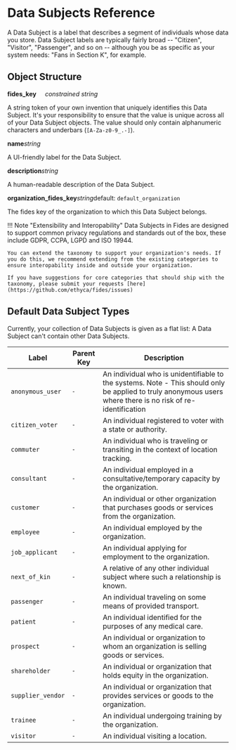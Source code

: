 # Data Subjects Reference

A Data Subject is a label that describes a segment of  individuals whose data you store. Data Subject labels are typically fairly broad -- "Citizen", "Visitor", "Passenger", and so on -- although you be as specific as your system needs: "Fans in Section K", for example.

## Object Structure

**fides_key**<span class="required"/>&nbsp;&nbsp;&nbsp;&nbsp;&nbsp;_constrained string_

A string token of your own invention that uniquely identifies this Data Subject. It's your responsibility to ensure that the value is unique across all of your Data Subject objects. The value should only contain alphanumeric characters and underbars (`[A-Za-z0-9_.-]`).

**name**<span class="spacer"/>_string_

A UI-friendly label for the Data Subject.

**description**<span class="spacer"/>_string_

A human-readable description of the Data Subject.

**organization_fides_key**<span class="spacer"/>_string_<span class="spacer"/>default: `default_organization`

The fides key of the organization to which this Data Subject belongs.

!!! Note "Extensibility and Interopability"
    Data Subjects in Fides are designed to support common privacy regulations and standards out of the box, these include GDPR, CCPA, LGPD and ISO 19944.

    You can extend the taxonomy to support your organization's needs. If you do this, we recommend extending from the existing categories to ensure interopability inside and outside your organization.

    If you have suggestions for core categories that should ship with the taxonomy, please submit your requests [here](https://github.com/ethyca/fides/issues)

## Default Data Subject Types

Currently, your collection of Data Subjects is given as a flat list: A Data Subject can't contain other Data Subjects.

| Label                                          | Parent Key                 | Description                                                                                               |
| ---                                            | ---                        | ---                                                                                                       |
|`anonymous_user` |`-`       |An individual who is unidentifiable to the systems. Note - This should only be applied to truly anonymous users where there is no risk of re-identification|
|`citizen_voter`  |`-`       |An individual registered to voter with a state or authority.                                                                                                |
|`commuter`       |`-`       |An individual who is traveling or transiting in the context of location tracking.                                                                          |
|`consultant`     |`-`       |An individual employed in a consultative/temporary capacity by the organization.                                                                            |
|`customer`       |`-`       |An individual or other organization that purchases goods or services from the organization.                                                                 |
|`employee`       |`-`       |An individual employed by the organization.                                                                                                                 |
|`job_applicant`  |`-`       |An individual applying for employment to the organization.                                                                                                  |
|`next_of_kin`    |`-`       |A relative of any other individual subject where such a relationship is known.                                                                              |
|`passenger`      |`-`       |An individual traveling on some means of provided transport.                                                                                                |
|`patient`        |`-`       |An individual identified for the purposes of any medical care.                                                                                              |
|`prospect`       |`-`       |An individual or organization to whom an organization is selling goods or services.                                                                         |
|`shareholder`    |`-`       |An individual or organization that holds equity in the organization.                                                                                        |
|`supplier_vendor`|`-`       |An individual or organization that provides services or goods to the organization.                                                                          |
|`trainee`        |`-`       |An individual undergoing training by the organization.                                                                                                      |
|`visitor`        |`-`       |An individual visiting a location.                                                                                                                          |
